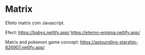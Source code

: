 # Matrix
Efeito matrix com Javascript.

Efect:
https://babys.netlify.app/
https://eterno-enigma.netlify.app/

Matrix and pokemon game concept:
https://astounding-starship-826907.netlify.app/
